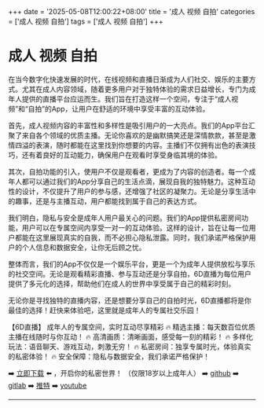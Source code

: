 +++
date = '2025-05-08T12:00:22+08:00'
title = '成人 视频 自拍'
categories = ['成人 视频 自拍']
tags = ['成人 视频 自拍']
+++

# 成人 视频 自拍

在当今数字化快速发展的时代，在线视频和直播日渐成为人们社交、娱乐的主要方式。尤其在成人内容领域，随着更多用户对于独特体验的需求日益增长，专门为成年人提供的直播平台应运而生。我们旨在打造这样一个空间，专注于“成人视频”和“自拍”的App，让用户在舒适的环境中享受丰富的互动体验。

首先，成人视频内容的丰富性和多样性是吸引用户的一大亮点。我们的App平台汇聚了来自各个领域的优质主播。无论你喜欢的是幽默搞笑还是深情款款，甚至是激情四溢的表演，随时都能在这里找到你想要的内容。主播们不仅拥有出色的表演技巧，还有着良好的互动能力，确保用户在观看时享受身临其境的体验。

其次，自拍功能的引入，使用户不仅是观看者，更成为了内容的创造者。每一个成年人都可以通过我们的App分享自己的生活点滴，展现自我的独特魅力。这种互动性的设计，不仅提升了用户的参与感，还增强了社区的凝聚力。无论是分享生活中的趣事，还是与主播互动，用户都能找到属于自己的表达方式。

我们明白，隐私与安全是成年人用户最关心的问题。我们的App提供私密房间功能，用户可以在专属空间内享受一对一的互动体验。这样的设计，旨在让每一位用户都能在这里展现真实的自我，而不必担心隐私泄露。同时，我们承诺严格保护用户的个人信息和数据安全，让你无后顾之忧。

整体而言，我们的App不仅仅是一个娱乐平台，更是一个为成年人提供放松与享乐的社交空间。无论是观看精彩直播、参与互动还是分享自拍，6D直播为每位用户提供了多元化的选择，帮助他们在成人的世界中享受属于自己的精彩时刻。

无论你是寻找独特的直播内容，还是想要分享自己的自拍时光，6D直播都将是你最佳的选择！赶快来体验吧，这里就是成年人的专属社交乐园！

【6D直播】
成年人的专属空间，实时互动尽享精彩
🔥 精选主播：每天数百位优质主播在线随时与你互动！
🔥 高清画质：清晰画面，感受每一刻的精彩！
🔥 多样化玩法：语音聊天、游戏互动，刺激无穷！
🔥 私密房间：独享专属时光，体验真实的私密体验！
🔥 安全保障：隐私与数据安全，我们承诺严格保护！

➡️ [立即下载](https://down123.s3.ap-east-1.amazonaws.com/down/down.html?channelCode=blog) ⬅️ ，开启你的私密世界！ （仅限18岁以上成年人）
➡️ [github](https://aldult-live.github.io/)
➡️ [gitlab](https://seo-09598d.gitlab.io/)
➡️ [推特](https://x.com/wegame33)
➡️ [youtube](https://www.youtube.com/@6Dlive)

---

